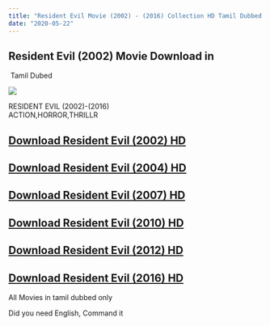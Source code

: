 ```yaml
---
title: "Resident Evil Movie (2002) - (2016) Collection HD Tamil Dubbed |  Dubhoodtamil |"
date: "2020-05-22"
---
```


## Resident Evil (2002) Movie Download in  
 Tamil Dubed

[![](https://1.bp.blogspot.com/-wRWifN_sxxc/XqO8vtbU5eI/AAAAAAAAA0U/jd9ivBvhgks_GSWEd0Jm--bnvoLuEFTuACNcBGAsYHQ/s320/wp2799092-resident-evil-film-wallpaper.jpg)](https://1.bp.blogspot.com/-wRWifN_sxxc/XqO8vtbU5eI/AAAAAAAAA0U/jd9ivBvhgks_GSWEd0Jm--bnvoLuEFTuACNcBGAsYHQ/s1600/wp2799092-resident-evil-film-wallpaper.jpg)

RESIDENT EVIL (2002)-(2016)  
ACTION,HORROR,THRILLR

## [Download Resident Evil (2002) HD](https://oncehelp.com/residentevil1)

## [Download Resident Evil (2004) HD](https://oncehelp.com/residentevil2)

## [Download Resident Evil (2007) HD](https://oncehelp.com/residentevil3)

## [Download Resident Evil (2010) HD](https://oncehelp.com/residentevil4)

## [Download Resident Evil (2012) HD](https://oncehelp.com/residentevil5)

## [Download Resident Evil (2016) HD](https://oncehelp.com/residentevil6)

  
All Movies in tamil dubbed only  
  
Did you need English, Command it
